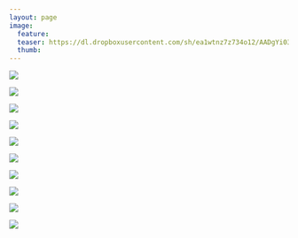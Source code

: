 ```yaml
---
layout: page
image:
  feature:
  teaser: https://dl.dropboxusercontent.com/sh/ea1wtnz7z734o12/AADgYi03S6Ce2RWJLorkw2bxa/luontokuvat/talvi/4/DS45990_-245px.jpg
  thumb:
---
```


[![](https://dl.dropboxusercontent.com/sh/ea1wtnz7z734o12/AAAR19Nz7iYMbcytgVg8bztLa/luontokuvat/talvi/4/DS46001-800px.jpg)](https://dl.dropboxusercontent.com/sh/ea1wtnz7z734o12/AADGDu3iLc82LGS4FpllvG-ia/luontokuvat/talvi/4/DS46001.jpg)

[![](https://dl.dropboxusercontent.com/sh/ea1wtnz7z734o12/AAC6-HncIsFIeiK2BSk5gCmga/luontokuvat/talvi/4/DS46014_1-800px.jpg)](https://dl.dropboxusercontent.com/sh/ea1wtnz7z734o12/AAATUgccwGwsqoAEkUy_Pbgna/luontokuvat/talvi/4/DS46014_1.jpg)

[![](https://dl.dropboxusercontent.com/sh/ea1wtnz7z734o12/AADcOtFKmIg6BdBJFSRB89SZa/luontokuvat/talvi/4/DS45983-800px.jpg)](https://dl.dropboxusercontent.com/sh/ea1wtnz7z734o12/AAAmSn4AOMSI3FV268tne1sba/luontokuvat/talvi/4/DS45983.jpg)

[![](https://dl.dropboxusercontent.com/sh/ea1wtnz7z734o12/AABGynDetdtg-xbZiD0_rryOa/luontokuvat/talvi/4/DS45972_-800px.jpg)](https://dl.dropboxusercontent.com/sh/ea1wtnz7z734o12/AAAVHLuVqSotQqamsv9uh125a/luontokuvat/talvi/4/DS45972_.jpg)

[![](https://dl.dropboxusercontent.com/sh/ea1wtnz7z734o12/AAD_zOjL2aOVf9ByXaXMqLtya/luontokuvat/talvi/4/DS46014-800px.jpg)](https://dl.dropboxusercontent.com/sh/ea1wtnz7z734o12/AAAFtnbNiFRslbgI9CRkpjVxa/luontokuvat/talvi/4/DS46014.jpg)

[![](https://dl.dropboxusercontent.com/sh/ea1wtnz7z734o12/AACYv7Tay9uEULD0qTCbUOywa/luontokuvat/talvi/4/DS45990-800px.jpg)](https://dl.dropboxusercontent.com/sh/ea1wtnz7z734o12/AACoekjNT938H3OqlKgoahV3a/luontokuvat/talvi/4/DS45990.jpg)

[![](https://dl.dropboxusercontent.com/sh/ea1wtnz7z734o12/AABAER--5G-x4jhrbX70KTfua/luontokuvat/talvi/4/DS45990_-800px.jpg)](https://dl.dropboxusercontent.com/sh/ea1wtnz7z734o12/AADWnZB_vyEgxdILkEEIFuAna/luontokuvat/talvi/4/DS45990_.jpg)

[![](https://dl.dropboxusercontent.com/sh/ea1wtnz7z734o12/AADt4LZLmH63_Oo5fR0U-gkXa/luontokuvat/talvi/4/DS45992_-800px.jpg)](https://dl.dropboxusercontent.com/sh/ea1wtnz7z734o12/AADiwWj8ytGZFOse-3NK6P7Ca/luontokuvat/talvi/4/DS45992_.jpg)

[![](https://dl.dropboxusercontent.com/sh/ea1wtnz7z734o12/AACsBH1lKra0pBp_7N_4kk5za/luontokuvat/talvi/4/DS46014_2-800px.jpg)](https://dl.dropboxusercontent.com/sh/ea1wtnz7z734o12/AAC-sS6Z5IPnOGmMJxBrM6Hna/luontokuvat/talvi/4/DS46014_2.jpg)

[![](https://dl.dropboxusercontent.com/sh/ea1wtnz7z734o12/AAB-NQ_4OgGpu49q7iOZqBbka/luontokuvat/talvi/4/DS46014_-800px.jpg)](https://dl.dropboxusercontent.com/sh/ea1wtnz7z734o12/AAB1Ncy9mUR2-kLggffjrbdBa/luontokuvat/talvi/4/DS46014_.jpg)
